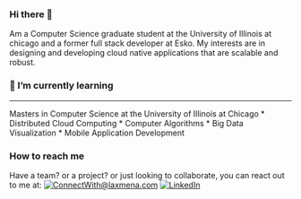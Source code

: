 ### Hi there 👋

Am a Computer Science graduate student at the University of Illinois at chicago and a former full stack developer at Esko.
My interests are in designing and developing cloud native applications that are scalable and robust.

### 🌱 I’m currently learning
<hr/>
Masters in Computer Science at the University of Illinois at Chicago
 * Distributed Cloud Computing
 * Computer Algorithms
 * Big Data Visualization
 * Mobile Application Development

### How to reach me

Have a team? or a project? or just looking to collaborate, you can react out to me at:
<a href="mailto:ajaysagarn@gmail.com">![ConnectWith@laxmena.com](https://img.shields.io/badge/Gmail-D14836?style=for-the-badge&logo=gmail&logoColor=white)</a> <a href="https://www.linkedin.com/in/ajay-sagarn/">![LinkedIn](https://img.shields.io/badge/LinkedIn-0077B5?style=for-the-badge&logo=linkedin&logoColor=white)</a>


<!--
**ajaysagarn/ajaysagarn** is a ✨ _special_ ✨ repository because its `README.md` (this file) appears on your GitHub profile.

Here are some ideas to get you started:

- 🔭 I’m currently working on ...
- 🌱 I’m currently learning ...
- 👯 I’m looking to collaborate on ...
- 🤔 I’m looking for help with ...
- 💬 Ask me about ...
- 📫 How to reach me: ...
- 😄 Pronouns: ...
- ⚡ Fun fact: ...
-->
